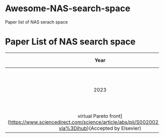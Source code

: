 # Awesome-NAS-search-space
Paper list of NAS serach space
# Paper List of NAS search space



| Year | Paper with link                                              | Code                                                         |
| :--: | ------------------------------------------------------------ | ------------------------------------------------------------ |
| 2023 | [Adaptive multi-objective particle swarm optimization based on
virtual Pareto front](https://www.sciencedirect.com/science/article/abs/pii/S0020025522015742?via%3Dihub)(Accepted by Elsevier) |            |
